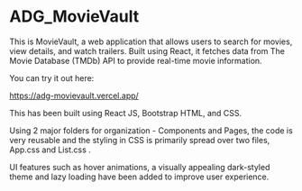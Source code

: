 # ADG_MovieVault

This is MovieVault, a web application that allows users to search for movies, view details, and watch trailers. Built using React, it fetches data from The Movie Database (TMDb) API to provide real-time movie information.

You can try it out here:

https://adg-movievault.vercel.app/

This has been built using React JS, Bootstrap HTML, and CSS.

Using 2 major folders for organization - Components and Pages, the code is very reusable and the styling in CSS is primarily spread over two files, App.css and List.css .

UI features such as hover animations, a visually appealing dark-styled theme and lazy loading have been added to improve user experience.




